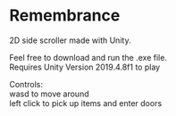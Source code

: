 # Remembrance

2D side scroller made with Unity.

Feel free to download and run the .exe file. <br />
Requires Unity Version 2019.4.8f1 to play

Controls: <br />
wasd to move around <br/>
left click to pick up items and enter doors
